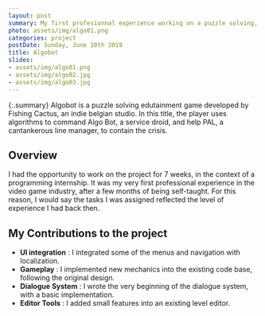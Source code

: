 ```yaml
---
layout: post
summary: My first profesionnal experience working on a puzzle solving, edutainment project. 
photo: assets/img/algo01.png
categories: project
postDate: Sunday, June 10th 2019
title: Algobot
slides:
- assets/img/algo01.png
- assets/img/algo02.jpg
- assets/img/algo03.jpg
---
```


{:.summary}
Algobot is a puzzle solving edutainment game developed by Fishing Cactus, an indie belgian studio. 
In this title, the player uses algorithms to command Algo Bot, a service droid, and help PAL, a cantankerous line manager, to contain the crisis. 

## Overview
I had the opportunity to work on the project for 7 weeks, in the context of a programming internship. 
It was my very first professional experience in the video game industry, after a few months of being self-taught.
For this reason, I would say the tasks I was assigned reflected the level of experience I had back then.  

## My Contributions to the project

* **UI integration** : I integrated some of the menus and navigation with localization.
* **Gameplay** : I implemented new mechanics into the existing code base, following the original design.
* **Dialogue System** : I wrote the very beginning of the dialogue system, with a basic implementation.
* **Editor Tools** : I added small features into an existing level editor.